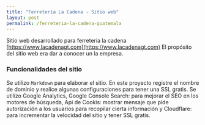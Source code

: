 ```yaml
---
title: "Ferretería La Cadena - Sitio web"
layout: post
permalink: /ferreteria-la-cadena-guatemala
---
```

Sitio web desarrollado para ferretería la cadena [https://www.lacadenagt.com](https://www.lacadenagt.com)
El propósito del sitio web era dar a conocer un la empresa.
<!--more-->

### Funcionalidades del sitio
Se utilizo <code>Markdown</code> para elaborar el sitio. En este proyecto registre el nombre de dominio y realice algunas configuraciones para
tener una SSL gratis. Se utilizo Google Analytics, Google Console Search: para mejorar el SEO en los motores de búsqueda,
Api de Cookis:  mostrar mensaje que pide autorización a los usuarios para recopilar cierta información y Cloudflare: para incrementar la velocidad del sitio
y tener SSL gratis.
